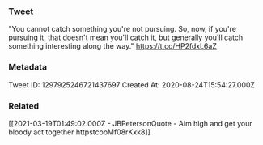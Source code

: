 ### Tweet
"You cannot catch something you're not pursuing. So, now, if you're pursuing it, that doesn't mean you'll catch it, but generally you'll catch something interesting along the way." https://t.co/HP2fdxL6aZ

### Metadata
Tweet ID: 1297925246721437697
Created At: 2020-08-24T15:54:27.000Z

### Related
[[2021-03-19T01:49:02.000Z - JBPetersonQuote - Aim high and get your bloody act together httpstcooMf08rKxk8]]
